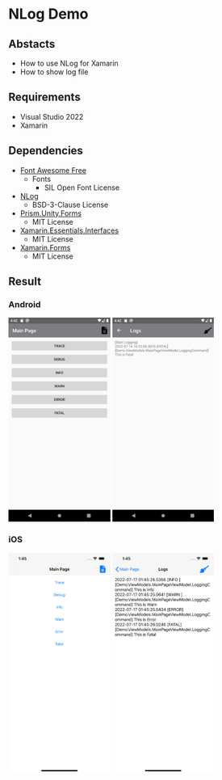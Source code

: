 # NLog Demo

## Abstacts

* How to use NLog for Xamarin
* How to show log file

## Requirements

* Visual Studio 2022
* Xamarin

## Dependencies

* [Font Awesome Free](https://fontawesome.com/)
  * Fonts
    * SIL Open Font License
* [NLog](https://github.com/NLog/NLog)
  * BSD-3-Clause License
* [Prism.Unity.Forms](https://github.com/PrismLibrary/Prism)
  * MIT License
* [Xamarin.Essentials.Interfaces](https://github.com/rdavisau/essential-interfaces)
  * MIT License
* [Xamarin.Forms](https://github.com/xamarin/Xamarin.Forms)
  * MIT License

## Result

### Android

<img src="images/android-main.png?raw=true" width="40%" height="auto" title="Main Page"/>
<img src="images/android-showlog.png?raw=true" width="40%" height="auto" title="Show Log"/>

### iOS

<img src="images/ios-main.png?raw=true" width="40%" height="auto" title="Main Page"/>
<img src="images/ios-showlog.png?raw=true" width="40%" height="auto" title="Show Log"/>
